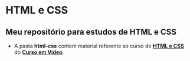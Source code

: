 # HTML e CSS
 Meu repositório para estudos de HTML e CSS
 ---
 * A pasta **html-css** contem material referente ao curso de **[HTML e CSS](https://www.youtube.com/watch?v=Ejkb_YpuHWs&list=PLHz_AreHm4dkZ9-atkcmcBaMZdmLHft8n)** do **[Curso em Vídeo](https://www.youtube.com/user/cursosemvideo)**.

